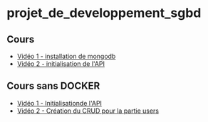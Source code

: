# projet_de_developpement_sgbd
## Cours

 - [Vidéo 1 - installation de mongodb](https://www.youtube.com/watch?v=1VpAOu2Gxkw)
 - [Vidéo 2 - initialisation de l'API](https://www.youtube.com/watch?v=DpJHVoCeRUA)


 ## Cours sans DOCKER

 - [Vidéo 1 - Initialisationde l'API](https://www.youtube.com/watch?v=N667hnG3RJc)
 - [Vidéo 2 - Création du CRUD pour la partie users](https://www.youtube.com/watch?v=Fvs6VyIesWc)